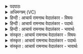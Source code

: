 <details><summary>पदपाठः</summary>

व꣣च्य꣡न्ते꣢। वा꣣म्। ककुहा꣡सः꣢। जू꣣र्णा꣡या꣢म्। अ꣡धि꣢꣯। वि꣣ष्ट꣡पि꣢। यत्। वा꣣म्। र꣡थः꣢꣯। वि꣡भिः꣢꣯। प꣡ता꣢꣯त्। १७३०।
</details>

<details><summary>अधिमन्त्रम् (VC)</summary>

- अश्विनौ
- प्रस्कण्वः काण्वः
- गायत्री
- षड्जः
</details>

<details><summary>हिन्दी : आचार्य रामनाथ वेदालंकार - विषयः</summary>

आगे मन और आत्मा का महत्त्व कहा गया है।
</details>

<details><summary>हिन्दी : आचार्य रामनाथ वेदालंकार - पदार्थः</summary>

पदार्थान्वयभाषाः -  हे मन और आत्मा रूप अश्वी-युगल ! (वाम्) तुम दोनों के (ककुहासः) महान् स्तोत्र (वच्यन्ते) गान किये जाते हैं, (यत्) क्योंकि (जूर्णायाम्) वृद्ध (विष्टपि अधि) अवस्था में भी (विभिः) इन्द्रिय-रूप अश्वों द्वारा (वाम्) तुम्हारा (रथः) शरीररूप रथ (पतात्) चलता है ॥३॥
</details>

<details><summary>हिन्दी : आचार्य रामनाथ वेदालंकार - भावार्थः</summary>

भावार्थभाषाः -  वृद्धावस्था में भी जो शरीर भली-भाँति कार्य करता है,वह सब प्राण-अपान सहित मन और आत्मा का ही प्रताप है ॥३॥
</details>

<details><summary>संस्कृत : आचार्य रामनाथ वेदालंकार - विषयः</summary>

अथ मनआत्मनोर्महत्त्वमुच्यते।
</details>

<details><summary>संस्कृत : आचार्य रामनाथ वेदालंकार - पदार्थः</summary>

पदार्थान्वयभाषाः -  हे अश्विनौ मनआत्मानौ ! (वाम्) युवयोः (ककुहासः) महान्तः स्तोमाः (वच्यन्ते) उच्यन्ते, (यत्) यतः (जूर्णायाम्) जीर्णायाम्,वृद्धायाम् (विष्टपि अधि) अवस्थायामपि (विभिः) इन्द्रियरूपैः अश्वैः (वाम्) युवयोः (रथः) देहरथः (पतात्) गच्छति।[ककुहासः,ककुह इति महन्नामसु पठितम्। निघं० ३।३। वच्यन्ते,सम्प्रसारणाच्च अ० ६।१।१०८ इत्यत्र ‘वा छन्दसि’ अ० ६।१।१०६ इत्यनुवृत्तेः पूर्वरूपाभावाद् यणादेशः। विष्टप् इति निरुक्ते (२।१४) द्युलोकवाचकोऽपि सन् अत्र आयुरवस्थाविशेषवाचको बोध्यः। विभिः वयन्ति गच्छन्तीति वयः अश्वाः,वी गत्यादिषु। पतात्,पत्लृ धातोर्लेटि रूपम्]॥३॥२
</details>

<details><summary>संस्कृत : आचार्य रामनाथ वेदालंकार - भावार्थः</summary>

भावार्थभाषाः -  वृद्धावस्थायामपि यच्छरीरं सम्यक् कार्यं करोति स सर्वोऽपि प्राणापानसहचरितयोर्मनआत्मनोरेव प्रतापः ॥३॥
</details>